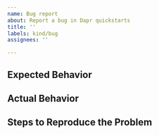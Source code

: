 ```yaml
---
name: Bug report
about: Report a bug in Dapr quickstarts
title: ''
labels: kind/bug
assignees: ''

---
```


<!-- Note: this issue queue is for bugs specifically in quickstart tutorials. If you are trying to report a bug with dapr itself please do so here: https://github.com/dapr/dapr/issues/new -->

<!-- If you are just looking for help running the tutorials, you can head over to our community discord for quicker response times: https://aka.ms/dapr-discord -->

## Expected Behavior

<!-- Briefly describe what you expect to happen -->


## Actual Behavior

<!-- Briefly describe what is actually happening -->


## Steps to Reproduce the Problem

<!-- How can a maintainer reproduce this issue (be detailed) -->
